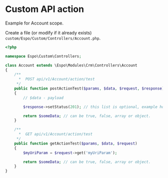 # Custom API action

Example for Account scope.


Create a file (or modify if it already exists) `custom/Espo/Custom/Controllers/Account.php`.

```php
<?php

namespace Espo\Custom\Controllers;

class Account extends \Espo\Modules\Crm\Controllers\Account
{
    /**
      *  POST api/v1/Account/action/test
     */
    public function postActionTest($params, $data, $request, $response)
    {
        // $data - payload

        $response->setStatus(201); // this list is optional, example how to set custom response status code

        return $someData; // can be true, false, array or object.
    }

    /**
      *  GET api/v1/Account/action/test
     */
    public function getActionTest($params, $data, $request)
    {
        $myUriParam = $request->get('myUriParam');

        return $someData; // can be true, false, array or object.
    }
}

```
